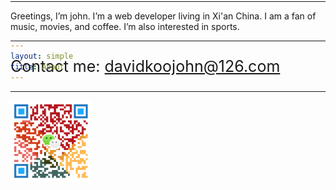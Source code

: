 ```yaml
---
layout: simple
title: About
---
```


<style>
	h1 {
		font-size: 30px;
	}
	
	/* Fix this for real instead of in every place */
  h1 {
    margin-top: -200px;
    margin-bottom: 20px;
  }

	#email {
		font-size: 25px;
	}
</style>

# About Me

---

Greetings, I’m john. I’m a web developer living in Xi'an China. I am a fan of music, movies, and coffee. I’m also interested in sports.

---

<p id="email">
	Contact me: <a href="mailto:davidkoojohn@126.com" title="Send me a message">davidkoojohn@126.com</a>
</p>

---

<a href="javascript:void(0)" title="Send me a WeChat">
	<img src="assets/images/cli_300px.png" width="130">
</a>
